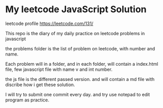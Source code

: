 # My leetcode JavaScript Solution

leetcode profile 
https://leetcode.com/131/


This repo is the diary of my daily practice on leetcode problems in javascript

the problems folder is the list of problem on leetcode, with number and name.

Each problem will in a folder, and in each folder, will contain a index.html file, few javascript file with name v and int number.

the js file is the different passed version. and will contain a md file with discribe how i get these solution.

I will try to submit one commit every day. and try use notepad to edit program as practice.

